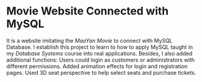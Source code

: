 # Movie Website Connected with MySQL
It is a website imitating the *MaoYan Movie* to connect with MySQL Database. I establish this project to learn to how to apply MySQL taught in my *Database Systems* course into real applications. 
Besides, I also added additional functions:
Users could login as customers or administrators with different permissions. 
Added animation effects for login and registration pages.
Used 3D seat perspective to help select seats and purchase tickets. 